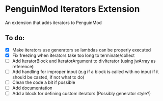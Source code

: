 # PenguinMod Iterators Extension
An extension that adds iterators to PenguinMod
## To do:
- [x] Make iterators use generators so lambdas can be properly executed
- [x] Fix freezing when iterators take too long to terminate/collect
- [ ] Add IteratorBlock and IteratorArgument to divIterator (using jwArray as reference)
- [ ] Add handling for improper input (e.g if a block is called with no input if it should be casted, if not what to do)
- [ ] Clean the code a bit if possible
- [ ] Add documentation
- [ ] Add a block for defining custom iterators (Possibly generator style?)
